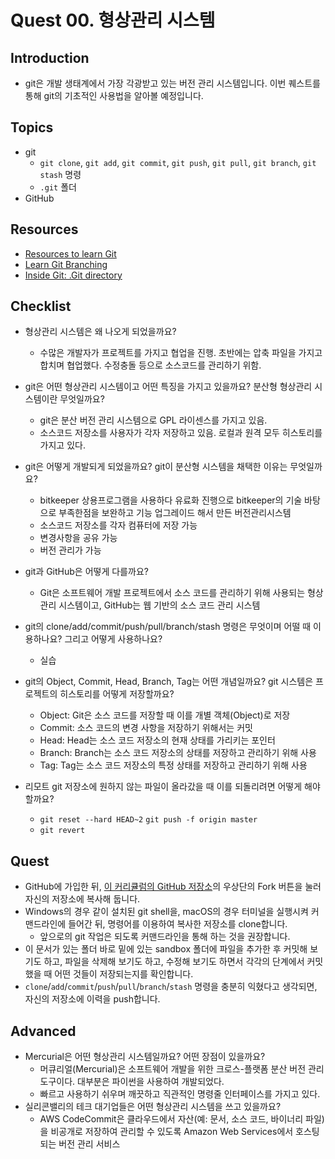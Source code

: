 # Quest 00. 형상관리 시스템

## Introduction

* git은 개발 생태계에서 가장 각광받고 있는 버전 관리 시스템입니다. 이번 퀘스트를 통해 git의 기초적인 사용법을 알아볼 예정입니다.

## Topics

* git
  * `git clone`, `git add`, `git commit`, `git push`, `git pull`, `git branch`, `git stash` 명령
  * `.git` 폴더
* GitHub

## Resources

* [Resources to learn Git](https://try.github.io)
* [Learn Git Branching](https://learngitbranching.js.org/?locale=ko)
* [Inside Git: .Git directory](https://githowto.com/git_internals_git_directory)

## Checklist

* 형상관리 시스템은 왜 나오게 되었을까요?
  	* 수많은 개발자가 프로젝트를 가지고 협업을 진행. 초반에는 압축 파일을 가지고 합치며 협업했다. 수정충돌 등으로 소스코드를 관리하기 위함.
* git은 어떤 형상관리 시스템이고 어떤 특징을 가지고 있을까요? 분산형 형상관리 시스템이란 무엇일까요?
  	*  git은 분산 버전 관리 시스템으로 GPL 라이센스를 가지고 있음. 
  	* 소스코드 저장소를 사용자가 각자 저장하고 있음. 로컬과 원격 모두 히스토리를 가지고 있다.  
* git은 어떻게 개발되게 되었을까요? git이 분산형 시스템을 채택한 이유는 무엇일까요?
  	* bitkeeper 상용프로그램을 사용하다 유료화 진행으로 bitkeeper의 기술 바탕으로 부족한점을 보완하고 기능 업그레이드 해서 만든 버전관리시스템 
  	* 소스코드 저장소를 각자 컴퓨터에 저장 가능
  	* 변경사항을 공유 가능
  	* 버전 관리가 가능 
* git과 GitHub은 어떻게 다를까요?
  	* Git은 소프트웨어 개발 프로젝트에서 소스 코드를 관리하기 위해 사용되는 형상관리 시스템이고, GitHub는 웹 기반의 소스 코드 관리 시스템 
* git의 clone/add/commit/push/pull/branch/stash 명령은 무엇이며 어떨 때 이용하나요? 그리고 어떻게 사용하나요? 
  	* 실습 
* git의 Object, Commit, Head, Branch, Tag는 어떤 개념일까요? git 시스템은 프로젝트의 히스토리를 어떻게 저장할까요?
  	* Object: Git은 소스 코드를 저장할 때 이를 개별 객체(Object)로 저장
	* Commit: 소스 코드의 변경 사항을 저장하기 위해서는 커밋
  	* Head: Head는 소스 코드 저장소의 현재 상태를 가리키는 포인터
  	* Branch: Branch는 소스 코드 저장소의 상태를 저장하고 관리하기 위해 사용
  	* Tag: Tag는 소스 코드 저장소의 특정 상태를 저장하고 관리하기 위해 사용

* 리모트 git 저장소에 원하지 않는 파일이 올라갔을 때 이를 되돌리려면 어떻게 해야 할까요?
  	* `git reset --hard HEAD~2` `git push -f origin master`
  	* `git revert`


## Quest

* GitHub에 가입한 뒤, [이 커리큘럼의 GitHub 저장소](https://github.com/BD-AP2/BDJuniorCurriculum)의 우상단의 Fork 버튼을 눌러 자신의 저장소에 복사해 둡니다.
* Windows의 경우 같이 설치된 git shell을, macOS의 경우 터미널을 실행시켜 커맨드라인에 들어간 뒤, 명령어를 이용하여 복사한 저장소를 clone합니다.
  * 앞으로의 git 작업은 되도록 커맨드라인을 통해 하는 것을 권장합니다.
* 이 문서가 있는 폴더 바로 밑에 있는 sandbox 폴더에 파일을 추가한 후 커밋해 보기도 하고, 파일을 삭제해 보기도 하고, 수정해 보기도 하면서 각각의 단계에서 커밋했을 때 어떤 것들이 저장되는지를 확인합니다.
* `clone`/`add`/`commit`/`push`/`pull`/`branch`/`stash` 명령을 충분히 익혔다고 생각되면, 자신의 저장소에 이력을 push합니다.

## Advanced

* Mercurial은 어떤 형상관리 시스템일까요? 어떤 장점이 있을까요?
	* 머큐리얼(Mercurial)은 소프트웨어 개발을 위한 크로스-플랫폼 분산 버전 관리 도구이다. 대부분은 파이썬을 사용하여 개발되었다.
	* 빠르고 사용하기 쉬우며 깨끗하고 직관적인 명령줄 인터페이스를 가지고 있다.
* 실리콘밸리의 테크 대기업들은 어떤 형상관리 시스템을 쓰고 있을까요?
	* AWS CodeCommit은 클라우드에서 자산(예: 문서, 소스 코드, 바이너리 파일)을 비공개로 저장하여 관리할 수 있도록 Amazon Web Services에서 호스팅되는 버전 관리 서비스
